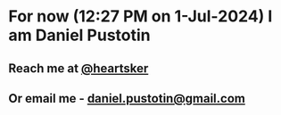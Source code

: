 # For now (12:27 PM on  1-Jul-2024) I am Daniel Pustotin
## Reach me at [@heartsker](https://t.me/heartsker)
## Or email me - daniel.pustotin@gmail.com
